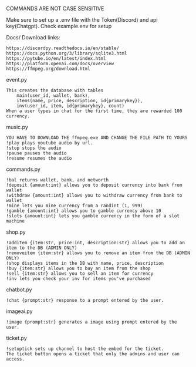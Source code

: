 COMMANDS ARE NOT CASE SENSITIVE

Make sure to set up a .env file with the Token(Discord) and api key(Chatgpt). Check example.env for setup

Docs/ Download links:

    https://discordpy.readthedocs.io/en/stable/
    https://docs.python.org/3/library/sqlite3.html
    https://pytube.io/en/latest/index.html
    https://platform.openai.com/docs/overview
    https://ffmpeg.org/download.html
    

event.py

    This creates the database with tables 
        main(user_id, wallet, bank), 
        items(name, price, description, id{primarykey}), 
        inv(user_id, item, id{primarykey}, count)
    When a user types in chat for the first time, they are rewarded 100 currency.
    

music.py

    YOU HAVE TO DOWNLOAD THE ffmpeg.exe AND CHANGE THE FILE PATH TO YOURS
    !play plays youtube audio by url.
    !stop stops the audio
    !pause pauses the audio
    !resume resumes the audio

    
commands.py

    !bal returns wallet, bank, and networth
    !deposit {amount:int} allows you to deposit currency into bank from wallet
    !withdraw {amount:int} allows you to withdraw currency from bank to wallet
    !mine lets you mine currency from a randint (1, 999)
    !gamble {amount:int} allows you to gamble currency above 10
    !slots {amount:int} lets you gamble currency in the form of a slot machine
    
  
shop.py

    !additem {item:str, price:int, description:str} allows you to add an item to the DB (ADMIN ONLY)
    !removeitem {item:str} allows you to remove an item from the DB (ADMIN ONLY)
    !shop displays items in the DB with name, price, description
    !buy {item:str} allows you to buy an item from the shop
    !sell {item:str} allows you to sell an item for currency
    !inv lets you check your inv for items you've purchased


chatbot.py

    !chat {prompt:str} response to a prompt entered by the user.
    

imageai.py

    !image {prompt:str} generates a image using prompt entered by the user.

ticket.py

    !setuptick sets up channel to host the embed for the ticket.
    The ticket button opens a ticket that only the admins and user can access.
